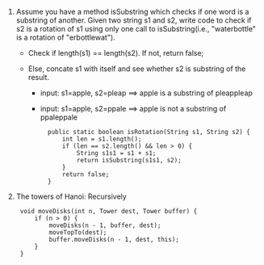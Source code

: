 1. Assume you have a method isSubstring which checks if one word is a substring of another. Given two string s1 and s2, write code to check if s2 is a rotation of s1 using only one call to isSubstring(i.e., "waterbottle" is a rotation of "erbottlewat").

	* Check if length(s1) == length(s2). If not, return false;
	* Else, concate s1 with itself and see whether s2 is substring of the result.
	
		- input: s1=apple, s2=pleap ==> apple is a substring of pleappleap
		- input: s1=apple, s2=ppale ==> apple is not a substring of ppaleppale
	
				public static boolean isRotation(String s1, String s2) {
					int len = s1.length();
					if (len == s2.length() && len > 0) {
						String s1s1 = s1 + s1;
						return isSubstring(s1s1, s2);
					}
					return false;
				}
				
2. The towers of Hanoi: Recursively

		void moveDisks(int n, Tower dest, Tower buffer) {
			if (n > 0) {
				moveDisks(n - 1, buffer, dest);
				moveTopTo(dest);
				buffer.moveDisks(n - 1, dest, this);
			}
		}